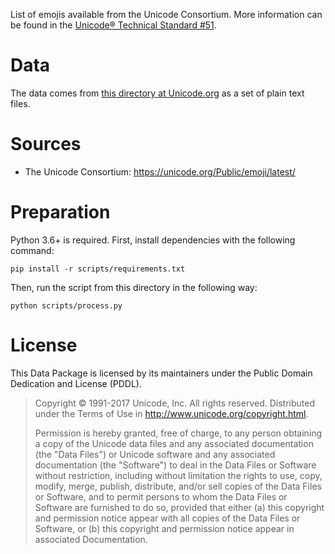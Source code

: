 List of emojis available from the Unicode Consortium. More information can be found in the [Unicode® Technical Standard #51](https://unicode.org/reports/tr51/).

# Data

The data comes from [this directory at Unicode.org](https://unicode.org/Public/emoji/latest/) as a set of plain text files.


# Sources

- The Unicode Consortium: https://unicode.org/Public/emoji/latest/

# Preparation

Python 3.6+ is required. First, install dependencies with the following command:

    pip install -r scripts/requirements.txt


Then, run the script from this directory in the following way:

    python scripts/process.py


# License

This Data Package is licensed by its maintainers under the Public Domain Dedication and License (PDDL).

> Copyright © 1991-2017 Unicode, Inc. All rights reserved.
> Distributed under the Terms of Use in http://www.unicode.org/copyright.html.
> 
> Permission is hereby granted, free of charge, to any person obtaining a copy of the Unicode data files and any associated documentation (the "Data Files") or Unicode software and any associated documentation (the "Software") to deal in the Data Files or Software without restriction, including without limitation the rights to use, copy, modify, merge, publish, distribute, and/or sell copies of the Data Files or Software, and to permit persons to whom the Data Files or Software are furnished to do so, provided that either (a) this copyright and permission notice appear with all copies of the Data Files or Software, or (b) this copyright and permission notice appear in associated Documentation.

